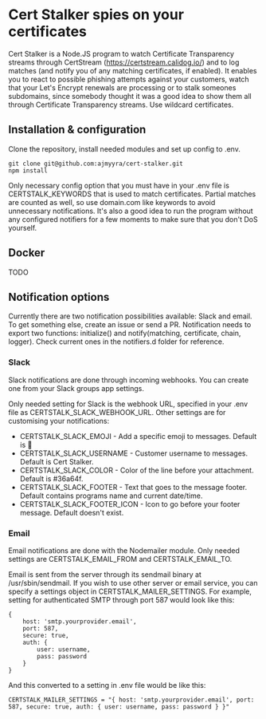 # Cert Stalker spies on your certificates

Cert Stalker is a Node.JS program to watch Certificate Transparency streams through CertStream (https://certstream.calidog.io/) and to log matches (and notify you of any matching certificates, if enabled). It enables you to react to possible phishing attempts against your customers, watch that your Let's Encrypt renewals are processing or to stalk someones subdomains, since somebody thought it was a good idea to show them all through Certificate Transparency streams. Use wildcard certificates.

## Installation & configuration

Clone the repository, install needed modules and set up config to .env.

```
git clone git@github.com:ajmyyra/cert-stalker.git
npm install
```

Only necessary config option that you must have in your .env file is CERTSTALK_KEYWORDS that is used to match certificates. Partial matches are counted as well, so use domain.com like keywords to avoid unnecessary notifications. It's also a good idea to run the program without any configured notifiers for a few moments to make sure that you don't DoS yourself.

## Docker

TODO

## Notification options

Currently there are two notification possibilities available: Slack and email. To get something else, create an issue or send a PR. Notification needs to export two functions: initialize() and notify(matching, certificate, chain, logger). Check current ones in the notifiers.d folder for reference.

### Slack

Slack notifications are done through incoming webhooks. You can create one from your Slack groups app settings.

Only needed setting for Slack is the webhook URL, specified in your .env file as CERTSTALK_SLACK_WEBHOOK_URL. Other settings are for customising your notifications:

* CERTSTALK_SLACK_EMOJI - Add a specific emoji to messages. Default is :ghost:
* CERTSTALK_SLACK_USERNAME - Customer username to messages. Default is Cert Stalker.
* CERTSTALK_SLACK_COLOR - Color of the line before your attachment. Default is #36a64f.
* CERTSTALK_SLACK_FOOTER - Text that goes to the message footer. Default contains programs name and current date/time.
* CERTSTALK_SLACK_FOOTER_ICON - Icon to go before your footer message. Default doesn't exist.

### Email

Email notifications are done with the Nodemailer module. Only needed settings are CERTSTALK_EMAIL_FROM and CERTSTALK_EMAIL_TO.

Email is sent from the server through its sendmail binary at /usr/sbin/sendmail. If you wish to use other server or email service, you can specify a settings object in CERTSTALK_MAILER_SETTINGS. For example, setting for authenticated SMTP through port 587 would look like this:

```
{
    host: 'smtp.yourprovider.email',
    port: 587,
    secure: true,
    auth: {
        user: username,
        pass: password
    }
}
```

And this converted to a setting in .env file would be like this:
```
CERTSTALK_MAILER_SETTINGS = "{ host: 'smtp.yourprovider.email', port: 587, secure: true, auth: { user: username, pass: password } }"
```